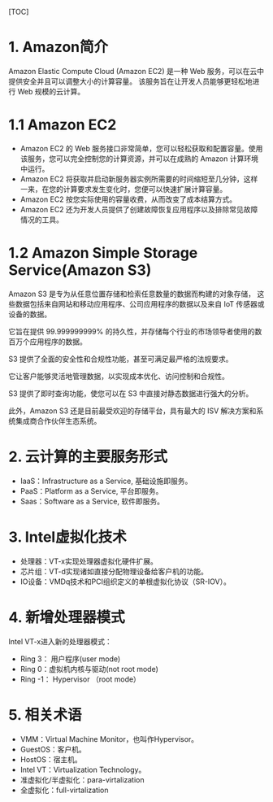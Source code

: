 [TOC]

# 1. Amazon简介

Amazon Elastic Compute Cloud (Amazon EC2) 是一种 Web 服务，可以在云中提供安全并且可以调整大小的计算容量。
该服务旨在让开发人员能够更轻松地进行 Web 规模的云计算。

# 1.1 Amazon EC2
- Amazon EC2 的 Web 服务接口非常简单，您可以轻松获取和配置容量。使用该服务，您可以完全控制您的计算资源，并可以在成熟的 Amazon 计算环境中运行。
- Amazon EC2 将获取并启动新服务器实例所需要的时间缩短至几分钟，这样一来，在您的计算要求发生变化时，您便可以快速扩展计算容量。
- Amazon EC2 按您实际使用的容量收费，从而改变了成本结算方式。 
- Amazon EC2 还为开发人员提供了创建故障恢复应用程序以及排除常见故障情况的工具。

# 1.2 Amazon Simple Storage Service(Amazon S3)
Amazon S3 是专为从任意位置存储和检索任意数量的数据而构建的对象存储，
这些数据包括来自网站和移动应用程序、公司应用程序的数据以及来自 IoT 传感器或设备的数据。

它旨在提供 99.999999999% 的持久性，并存储每个行业的市场领导者使用的数百万个应用程序的数据。

S3 提供了全面的安全性和合规性功能，甚至可满足最严格的法规要求。

它让客户能够灵活地管理数据，以实现成本优化、访问控制和合规性。

S3 提供了即时查询功能，使您可以在 S3 中直接对静态数据进行强大的分析。

此外，Amazon S3 还是目前最受欢迎的存储平台，具有最大的 ISV 解决方案和系统集成商合作伙伴生态系统。

# 2. 云计算的主要服务形式 
- IaaS：Infrastructure as a Service, 基础设施即服务。
- PaaS：Platform as a Service, 平台即服务。
- Saas：Software as a Service, 软件即服务。

# 3. Intel虚拟化技术

- 处理器：VT-x实现处理器虚拟化硬件扩展。
- 芯片组：VT-d实现诸如直接分配物理设备给客户机的功能。
- IO设备：VMDq技术和PCI组织定义的单根虚拟化协议（SR-IOV）。

# 4. 新增处理器模式

Intel VT-x进入新的处理器模式：
- Ring 3： 用户程序(user mode)
- Ring 0：虚拟机内核与驱动(not root mode)
- Ring -1： Hypervisor （root mode）

# 5. 相关术语

- VMM：Virtual Machine Monitor，也叫作Hypervisor。
- GuestOS：客户机。
- HostOS：宿主机。
- Intel VT：Virtualization Technology。
- 准虚拟化/半虚拟化：para-virtalization
- 全虚拟化：full-virtalization